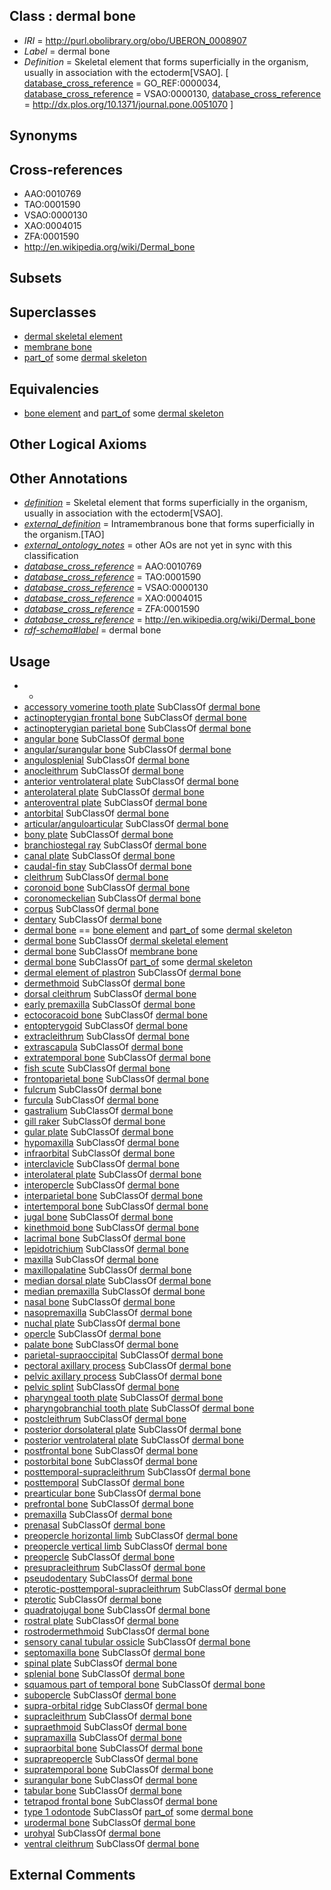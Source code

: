 
## Class : dermal bone

 * *IRI* = http://purl.obolibrary.org/obo/UBERON_0008907
 * *Label* = dermal bone
 * *Definition* = Skeletal element that forms superficially in the organism, usually in association with the ectoderm[VSAO]. [ [database_cross_reference](../../ef/oboInOwl#hasDbXref.md) = GO_REF:0000034, [database_cross_reference](../../ef/oboInOwl#hasDbXref.md) = VSAO:0000130, [database_cross_reference](../../ef/oboInOwl#hasDbXref.md) = http://dx.plos.org/10.1371/journal.pone.0051070 ]

## Synonyms


## Cross-references

 * AAO:0010769
 * TAO:0001590
 * VSAO:0000130
 * XAO:0004015
 * ZFA:0001590
 * http://en.wikipedia.org/wiki/Dermal_bone

## Subsets


## Superclasses

 * [dermal skeletal element](../../UBERON/56/UBERON_0004756.md)
 * [membrane bone](../../UBERON/42/UBERON_0007842.md)
 * [part_of](../../BFO/50/BFO_0000050.md) some [dermal skeleton](../../UBERON/64/UBERON_0010364.md)

## Equivalencies

 * [bone element](../../UBERON/74/UBERON_0001474.md) and [part_of](../../BFO/50/BFO_0000050.md) some [dermal skeleton](../../UBERON/64/UBERON_0010364.md)

## Other Logical Axioms


## Other Annotations

 * *[definition](../../IAO/15/IAO_0000115.md)* = Skeletal element that forms superficially in the organism, usually in association with the ectoderm[VSAO].
 * *[external_definition](../../UBPROP/01/UBPROP_0000001.md)* = Intramembranous bone that forms superficially in the organism.[TAO]
 * *[external_ontology_notes](../../UBPROP/12/UBPROP_0000012.md)* = other AOs are not yet in sync with this classification
 * *[database_cross_reference](../../ef/oboInOwl#hasDbXref.md)* = AAO:0010769
 * *[database_cross_reference](../../ef/oboInOwl#hasDbXref.md)* = TAO:0001590
 * *[database_cross_reference](../../ef/oboInOwl#hasDbXref.md)* = VSAO:0000130
 * *[database_cross_reference](../../ef/oboInOwl#hasDbXref.md)* = XAO:0004015
 * *[database_cross_reference](../../ef/oboInOwl#hasDbXref.md)* = ZFA:0001590
 * *[database_cross_reference](../../ef/oboInOwl#hasDbXref.md)* = http://en.wikipedia.org/wiki/Dermal_bone
 * *[rdf-schema#label](../../el/rdf-schema#label.md)* = dermal bone

## Usage

 * -
 * [accessory vomerine tooth plate](../../UBERON/30/UBERON_2001930.md) SubClassOf [dermal bone](../../UBERON/07/UBERON_0008907.md)
 * [actinopterygian frontal bone](../../UBERON/66/UBERON_0004866.md) SubClassOf [dermal bone](../../UBERON/07/UBERON_0008907.md)
 * [actinopterygian parietal bone](../../UBERON/65/UBERON_0004865.md) SubClassOf [dermal bone](../../UBERON/07/UBERON_0008907.md)
 * [angular bone](../../UBERON/79/UBERON_0011079.md) SubClassOf [dermal bone](../../UBERON/07/UBERON_0008907.md)
 * [angular/surangular bone](../../UBERON/13/UBERON_0013113.md) SubClassOf [dermal bone](../../UBERON/07/UBERON_0008907.md)
 * [angulosplenial](../../UBERON/66/UBERON_3000966.md) SubClassOf [dermal bone](../../UBERON/07/UBERON_0008907.md)
 * [anocleithrum](../../UBERON/60/UBERON_4000160.md) SubClassOf [dermal bone](../../UBERON/07/UBERON_0008907.md)
 * [anterior ventrolateral plate](../../UBERON/26/UBERON_4300026.md) SubClassOf [dermal bone](../../UBERON/07/UBERON_0008907.md)
 * [anterolateral plate](../../UBERON/21/UBERON_4300021.md) SubClassOf [dermal bone](../../UBERON/07/UBERON_0008907.md)
 * [anteroventral plate](../../UBERON/22/UBERON_4300022.md) SubClassOf [dermal bone](../../UBERON/07/UBERON_0008907.md)
 * [antorbital](../../UBERON/27/UBERON_2000127.md) SubClassOf [dermal bone](../../UBERON/07/UBERON_0008907.md)
 * [articular/anguloarticular](../../UBERON/44/UBERON_0004744.md) SubClassOf [dermal bone](../../UBERON/07/UBERON_0008907.md)
 * [bony plate](../../UBERON/53/UBERON_2002053.md) SubClassOf [dermal bone](../../UBERON/07/UBERON_0008907.md)
 * [branchiostegal ray](../../UBERON/76/UBERON_2000476.md) SubClassOf [dermal bone](../../UBERON/07/UBERON_0008907.md)
 * [canal plate](../../UBERON/05/UBERON_2002005.md) SubClassOf [dermal bone](../../UBERON/07/UBERON_0008907.md)
 * [caudal-fin stay](../../UBERON/00/UBERON_2001700.md) SubClassOf [dermal bone](../../UBERON/07/UBERON_0008907.md)
 * [cleithrum](../../UBERON/41/UBERON_0004741.md) SubClassOf [dermal bone](../../UBERON/07/UBERON_0008907.md)
 * [coronoid bone](../../UBERON/98/UBERON_0011598.md) SubClassOf [dermal bone](../../UBERON/07/UBERON_0008907.md)
 * [coronomeckelian](../../UBERON/74/UBERON_2001274.md) SubClassOf [dermal bone](../../UBERON/07/UBERON_0008907.md)
 * [corpus](../../UBERON/45/UBERON_3000645.md) SubClassOf [dermal bone](../../UBERON/07/UBERON_0008907.md)
 * [dentary](../../UBERON/42/UBERON_0004742.md) SubClassOf [dermal bone](../../UBERON/07/UBERON_0008907.md)
 * [dermal bone](../../UBERON/07/UBERON_0008907.md) == [bone element](../../UBERON/74/UBERON_0001474.md) and [part_of](../../BFO/50/BFO_0000050.md) some [dermal skeleton](../../UBERON/64/UBERON_0010364.md)
 * [dermal bone](../../UBERON/07/UBERON_0008907.md) SubClassOf [dermal skeletal element](../../UBERON/56/UBERON_0004756.md)
 * [dermal bone](../../UBERON/07/UBERON_0008907.md) SubClassOf [membrane bone](../../UBERON/42/UBERON_0007842.md)
 * [dermal bone](../../UBERON/07/UBERON_0008907.md) SubClassOf [part_of](../../BFO/50/BFO_0000050.md) some [dermal skeleton](../../UBERON/64/UBERON_0010364.md)
 * [dermal element of plastron](../../UBERON/57/UBERON_0011657.md) SubClassOf [dermal bone](../../UBERON/07/UBERON_0008907.md)
 * [dermethmoid](../../UBERON/22/UBERON_2002022.md) SubClassOf [dermal bone](../../UBERON/07/UBERON_0008907.md)
 * [dorsal cleithrum](../../UBERON/14/UBERON_4300014.md) SubClassOf [dermal bone](../../UBERON/07/UBERON_0008907.md)
 * [early premaxilla](../../UBERON/28/UBERON_0011628.md) SubClassOf [dermal bone](../../UBERON/07/UBERON_0008907.md)
 * [ectocoracoid bone](../../UBERON/04/UBERON_4300104.md) SubClassOf [dermal bone](../../UBERON/07/UBERON_0008907.md)
 * [entopterygoid](../../UBERON/57/UBERON_2000657.md) SubClassOf [dermal bone](../../UBERON/07/UBERON_0008907.md)
 * [extracleithrum](../../UBERON/22/UBERON_4200022.md) SubClassOf [dermal bone](../../UBERON/07/UBERON_0008907.md)
 * [extrascapula](../../UBERON/63/UBERON_2000663.md) SubClassOf [dermal bone](../../UBERON/07/UBERON_0008907.md)
 * [extratemporal bone](../../UBERON/19/UBERON_4100119.md) SubClassOf [dermal bone](../../UBERON/07/UBERON_0008907.md)
 * [fish scute](../../UBERON/94/UBERON_2002294.md) SubClassOf [dermal bone](../../UBERON/07/UBERON_0008907.md)
 * [frontoparietal bone](../../UBERON/39/UBERON_0011639.md) SubClassOf [dermal bone](../../UBERON/07/UBERON_0008907.md)
 * [fulcrum](../../UBERON/91/UBERON_2002291.md) SubClassOf [dermal bone](../../UBERON/07/UBERON_0008907.md)
 * [furcula](../../UBERON/41/UBERON_0007841.md) SubClassOf [dermal bone](../../UBERON/07/UBERON_0008907.md)
 * [gastralium](../../UBERON/98/UBERON_0010898.md) SubClassOf [dermal bone](../../UBERON/07/UBERON_0008907.md)
 * [gill raker](../../UBERON/56/UBERON_2000356.md) SubClassOf [dermal bone](../../UBERON/07/UBERON_0008907.md)
 * [gular plate](../../UBERON/89/UBERON_2002089.md) SubClassOf [dermal bone](../../UBERON/07/UBERON_0008907.md)
 * [hypomaxilla](../../UBERON/20/UBERON_2002020.md) SubClassOf [dermal bone](../../UBERON/07/UBERON_0008907.md)
 * [infraorbital](../../UBERON/76/UBERON_2000376.md) SubClassOf [dermal bone](../../UBERON/07/UBERON_0008907.md)
 * [interclavicle](../../UBERON/55/UBERON_0011655.md) SubClassOf [dermal bone](../../UBERON/07/UBERON_0008907.md)
 * [interolateral plate](../../UBERON/23/UBERON_4300023.md) SubClassOf [dermal bone](../../UBERON/07/UBERON_0008907.md)
 * [interopercle](../../UBERON/74/UBERON_2000674.md) SubClassOf [dermal bone](../../UBERON/07/UBERON_0008907.md)
 * [interparietal bone](../../UBERON/29/UBERON_0002229.md) SubClassOf [dermal bone](../../UBERON/07/UBERON_0008907.md)
 * [intertemporal bone](../../UBERON/30/UBERON_0011630.md) SubClassOf [dermal bone](../../UBERON/07/UBERON_0008907.md)
 * [jugal bone](../../UBERON/83/UBERON_0001683.md) SubClassOf [dermal bone](../../UBERON/07/UBERON_0008907.md)
 * [kinethmoid bone](../../UBERON/06/UBERON_2001406.md) SubClassOf [dermal bone](../../UBERON/07/UBERON_0008907.md)
 * [lacrimal bone](../../UBERON/80/UBERON_0001680.md) SubClassOf [dermal bone](../../UBERON/07/UBERON_0008907.md)
 * [lepidotrichium](../../UBERON/72/UBERON_4000172.md) SubClassOf [dermal bone](../../UBERON/07/UBERON_0008907.md)
 * [maxilla](../../UBERON/97/UBERON_0002397.md) SubClassOf [dermal bone](../../UBERON/07/UBERON_0008907.md)
 * [maxillopalatine](../../UBERON/88/UBERON_3000288.md) SubClassOf [dermal bone](../../UBERON/07/UBERON_0008907.md)
 * [median dorsal plate](../../UBERON/02/UBERON_4200102.md) SubClassOf [dermal bone](../../UBERON/07/UBERON_0008907.md)
 * [median premaxilla](../../UBERON/92/UBERON_2001692.md) SubClassOf [dermal bone](../../UBERON/07/UBERON_0008907.md)
 * [nasal bone](../../UBERON/81/UBERON_0001681.md) SubClassOf [dermal bone](../../UBERON/07/UBERON_0008907.md)
 * [nasopremaxilla](../../UBERON/23/UBERON_3000323.md) SubClassOf [dermal bone](../../UBERON/07/UBERON_0008907.md)
 * [nuchal plate](../../UBERON/15/UBERON_2001815.md) SubClassOf [dermal bone](../../UBERON/07/UBERON_0008907.md)
 * [opercle](../../UBERON/50/UBERON_2000250.md) SubClassOf [dermal bone](../../UBERON/07/UBERON_0008907.md)
 * [palate bone](../../UBERON/71/UBERON_0012071.md) SubClassOf [dermal bone](../../UBERON/07/UBERON_0008907.md)
 * [parietal-supraoccipital](../../UBERON/97/UBERON_2001997.md) SubClassOf [dermal bone](../../UBERON/07/UBERON_0008907.md)
 * [pectoral axillary process](../../UBERON/87/UBERON_2002087.md) SubClassOf [dermal bone](../../UBERON/07/UBERON_0008907.md)
 * [pelvic axillary process](../../UBERON/86/UBERON_2002086.md) SubClassOf [dermal bone](../../UBERON/07/UBERON_0008907.md)
 * [pelvic splint](../../UBERON/88/UBERON_2001788.md) SubClassOf [dermal bone](../../UBERON/07/UBERON_0008907.md)
 * [pharyngeal tooth plate](../../UBERON/47/UBERON_2001647.md) SubClassOf [dermal bone](../../UBERON/07/UBERON_0008907.md)
 * [pharyngobranchial tooth plate](../../UBERON/15/UBERON_2002015.md) SubClassOf [dermal bone](../../UBERON/07/UBERON_0008907.md)
 * [postcleithrum](../../UBERON/10/UBERON_2000410.md) SubClassOf [dermal bone](../../UBERON/07/UBERON_0008907.md)
 * [posterior dorsolateral plate](../../UBERON/25/UBERON_4300025.md) SubClassOf [dermal bone](../../UBERON/07/UBERON_0008907.md)
 * [posterior ventrolateral plate](../../UBERON/28/UBERON_4300028.md) SubClassOf [dermal bone](../../UBERON/07/UBERON_0008907.md)
 * [postfrontal bone](../../UBERON/68/UBERON_0011168.md) SubClassOf [dermal bone](../../UBERON/07/UBERON_0008907.md)
 * [postorbital bone](../../UBERON/69/UBERON_0011169.md) SubClassOf [dermal bone](../../UBERON/07/UBERON_0008907.md)
 * [posttemporal-supracleithrum](../../UBERON/98/UBERON_2001998.md) SubClassOf [dermal bone](../../UBERON/07/UBERON_0008907.md)
 * [posttemporal](../../UBERON/49/UBERON_2000549.md) SubClassOf [dermal bone](../../UBERON/07/UBERON_0008907.md)
 * [prearticular bone](../../UBERON/37/UBERON_0011637.md) SubClassOf [dermal bone](../../UBERON/07/UBERON_0008907.md)
 * [prefrontal bone](../../UBERON/50/UBERON_0010750.md) SubClassOf [dermal bone](../../UBERON/07/UBERON_0008907.md)
 * [premaxilla](../../UBERON/44/UBERON_0002244.md) SubClassOf [dermal bone](../../UBERON/07/UBERON_0008907.md)
 * [prenasal](../../UBERON/76/UBERON_3010576.md) SubClassOf [dermal bone](../../UBERON/07/UBERON_0008907.md)
 * [preopercle horizontal limb](../../UBERON/89/UBERON_2000289.md) SubClassOf [dermal bone](../../UBERON/07/UBERON_0008907.md)
 * [preopercle vertical limb](../../UBERON/36/UBERON_2000336.md) SubClassOf [dermal bone](../../UBERON/07/UBERON_0008907.md)
 * [preopercle](../../UBERON/64/UBERON_2000264.md) SubClassOf [dermal bone](../../UBERON/07/UBERON_0008907.md)
 * [presupracleithrum](../../UBERON/15/UBERON_4200115.md) SubClassOf [dermal bone](../../UBERON/07/UBERON_0008907.md)
 * [pseudodentary](../../UBERON/18/UBERON_3000518.md) SubClassOf [dermal bone](../../UBERON/07/UBERON_0008907.md)
 * [pterotic-posttemporal-supracleithrum](../../UBERON/19/UBERON_2002019.md) SubClassOf [dermal bone](../../UBERON/07/UBERON_0008907.md)
 * [pterotic](../../UBERON/76/UBERON_2000576.md) SubClassOf [dermal bone](../../UBERON/07/UBERON_0008907.md)
 * [quadratojugal bone](../../UBERON/67/UBERON_0011267.md) SubClassOf [dermal bone](../../UBERON/07/UBERON_0008907.md)
 * [rostral plate](../../UBERON/34/UBERON_2001934.md) SubClassOf [dermal bone](../../UBERON/07/UBERON_0008907.md)
 * [rostrodermethmoid](../../UBERON/17/UBERON_4300017.md) SubClassOf [dermal bone](../../UBERON/07/UBERON_0008907.md)
 * [sensory canal tubular ossicle](../../UBERON/32/UBERON_2001932.md) SubClassOf [dermal bone](../../UBERON/07/UBERON_0008907.md)
 * [septomaxilla bone](../../UBERON/67/UBERON_0011167.md) SubClassOf [dermal bone](../../UBERON/07/UBERON_0008907.md)
 * [spinal plate](../../UBERON/24/UBERON_4300024.md) SubClassOf [dermal bone](../../UBERON/07/UBERON_0008907.md)
 * [splenial bone](../../UBERON/35/UBERON_0011635.md) SubClassOf [dermal bone](../../UBERON/07/UBERON_0008907.md)
 * [squamous part of temporal bone](../../UBERON/95/UBERON_0001695.md) SubClassOf [dermal bone](../../UBERON/07/UBERON_0008907.md)
 * [subopercle](../../UBERON/84/UBERON_2000284.md) SubClassOf [dermal bone](../../UBERON/07/UBERON_0008907.md)
 * [supra-orbital ridge](../../UBERON/76/UBERON_0011576.md) SubClassOf [dermal bone](../../UBERON/07/UBERON_0008907.md)
 * [supracleithrum](../../UBERON/94/UBERON_2000594.md) SubClassOf [dermal bone](../../UBERON/07/UBERON_0008907.md)
 * [supraethmoid](../../UBERON/03/UBERON_2001403.md) SubClassOf [dermal bone](../../UBERON/07/UBERON_0008907.md)
 * [supramaxilla](../../UBERON/03/UBERON_2000103.md) SubClassOf [dermal bone](../../UBERON/07/UBERON_0008907.md)
 * [supraorbital bone](../../UBERON/91/UBERON_2000691.md) SubClassOf [dermal bone](../../UBERON/07/UBERON_0008907.md)
 * [suprapreopercle](../../UBERON/04/UBERON_2000104.md) SubClassOf [dermal bone](../../UBERON/07/UBERON_0008907.md)
 * [supratemporal bone](../../UBERON/29/UBERON_0011629.md) SubClassOf [dermal bone](../../UBERON/07/UBERON_0008907.md)
 * [surangular bone](../../UBERON/36/UBERON_0011636.md) SubClassOf [dermal bone](../../UBERON/07/UBERON_0008907.md)
 * [tabular bone](../../UBERON/31/UBERON_0011631.md) SubClassOf [dermal bone](../../UBERON/07/UBERON_0008907.md)
 * [tetrapod frontal bone](../../UBERON/09/UBERON_0000209.md) SubClassOf [dermal bone](../../UBERON/07/UBERON_0008907.md)
 * [type 1 odontode](../../UBERON/23/UBERON_2001623.md) SubClassOf [part_of](../../BFO/50/BFO_0000050.md) some [dermal bone](../../UBERON/07/UBERON_0008907.md)
 * [urodermal bone](../../UBERON/03/UBERON_4300003.md) SubClassOf [dermal bone](../../UBERON/07/UBERON_0008907.md)
 * [urohyal](../../UBERON/52/UBERON_2000452.md) SubClassOf [dermal bone](../../UBERON/07/UBERON_0008907.md)
 * [ventral cleithrum](../../UBERON/15/UBERON_4300015.md) SubClassOf [dermal bone](../../UBERON/07/UBERON_0008907.md)

## External Comments

